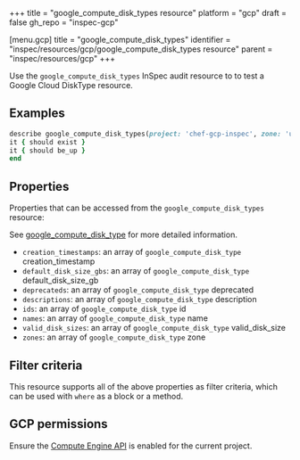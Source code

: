 +++
title = "google_compute_disk_types resource"
platform = "gcp"
draft = false
gh_repo = "inspec-gcp"

[menu.gcp]
title = "google_compute_disk_types"
identifier = "inspec/resources/gcp/google_compute_disk_types resource"
parent = "inspec/resources/gcp"
+++

Use the `google_compute_disk_types` InSpec audit resource to to test a Google Cloud DiskType resource.

## Examples

```ruby
describe google_compute_disk_types(project: 'chef-gcp-inspec', zone: 'us-east1-b') do
it { should exist }
it { should be_up }
end
```

## Properties

Properties that can be accessed from the `google_compute_disk_types` resource:

See [google_compute_disk_type](google_compute_disk_type) for more detailed information.

  * `creation_timestamps`: an array of `google_compute_disk_type` creation_timestamp
  * `default_disk_size_gbs`: an array of `google_compute_disk_type` default_disk_size_gb
  * `deprecateds`: an array of `google_compute_disk_type` deprecated
  * `descriptions`: an array of `google_compute_disk_type` description
  * `ids`: an array of `google_compute_disk_type` id
  * `names`: an array of `google_compute_disk_type` name
  * `valid_disk_sizes`: an array of `google_compute_disk_type` valid_disk_size
  * `zones`: an array of `google_compute_disk_type` zone

## Filter criteria

This resource supports all of the above properties as filter criteria, which can be used
with `where` as a block or a method.

## GCP permissions

Ensure the [Compute Engine API](https://console.cloud.google.com/apis/library/compute.googleapis.com/) is enabled for the current project.
